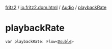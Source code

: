 [fritz2](../../index.md) / [io.fritz2.dom.html](../index.md) / [Audio](index.md) / [playbackRate](./playback-rate.md)

# playbackRate

`var playbackRate: Flow<`[`Double`](https://kotlinlang.org/api/latest/jvm/stdlib/kotlin/-double/index.html)`>`